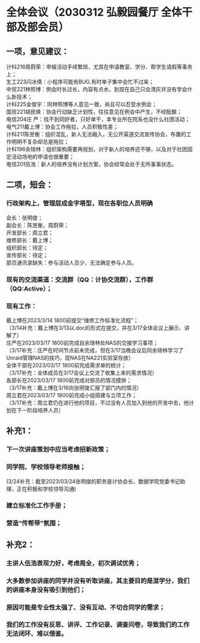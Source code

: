 # 全体会议（2030312 弘毅园餐厅 全体干部及部会员）
## 一项，意见建议：
计科216周蔚荣：申报活动手续繁琐，尤其在申请教室、学分、帮学生请假等事务上；<br>
生工223闪冰倩：小程序可能有BUG,有时单子集中会忙不过来；<br>
中贸221林照博：例会时长过长，内容有点水，到现在自己只会清灰并没有学会什么新技术；<br>
计科225金俊宇：同林照博等人意见一致，尚且可以忍受水例会；<br>
国贸221胡民焕：协会行动缺乏计划性，往往意见在例会中产生，不经酝酿；<br>
电信204庄  严：找不到同好者，只好单干，本专业所在院系也没什么社团活动；<br>
电气211戴上博：协会工作拖拉，人员积极性差；<br>
计科211陈昱衡：组织混乱，新人无法融入，无公开渠道交流宣传协会，布置的工作明明不复杂却总是拖拉；<br>
计科196余琦林：组织架构需要再规划，对于新人的培养还不够，以及对于社团固定活动场地的申请也很重要；<br>
电信201伍浩：新人的培养没有计划方案，协会经常会处于无所事事状态。
## 二项，短会：
### 行政架构上，管理层成金字塔型，现在各职位人员明确
会长：张明俊；<br>
副会长：陈昱衡，周蔚荣；<br>
开发部长：周立君；<br>
维修部长：戴上博；<br>
组织部长：待定；<br>
宣传部长：待定；<br>
部员通讯录缺失：参与活动人员少，无法确定参与人员。<br>
### 现有的交流渠道：交流群（QQ：计协交流群），工作群（QQ:Active）；<br>
### 现有工作：<br>
戴上博在2023/3/14 1800前提交“维修工作标准化流程”；<br>
（3/14补充：戴上博在3/13以.doc的形式在提交，并在3/17全体会议上展示、讲解了）<br>
庄严在2023/03/17 1800前完成自余琦林处NAS的交接学习事项；<br>
（3/17补充：庄严在时间节点前未完成，但在3/17当晚会议后同余琦林学习了Unraid管理NAS的技巧，现NAS在NA221实验室存放）<br>
全体干部在2023/03/17 1800前完成需求单的统计；<br>
（3/17补充：全体成员在3/17会议上交流了收集上来的需求情况）<br>
各部长在2023/03/17 1800前完成对部员的情况摸排；<br>
（3/17补充：戴上博在3/16向张明俊汇报了部门内的情况）<br>
周立君在2023/03/17 1800前完成小组搭建与立项工作；<br>
（3/17补充：周立君仍在进行他的项目，不过没有人员加入到他的开发中去，他计划在下一阶段培养人员）<br>
## 补充1：
### 下一次讲座策划中应当考虑招新政策；
### 同学院、学校领导老师接触；
(3/24补充：截至2023/03/24张明俊的职务是计协会长、数据学院党委书记助理，正在积极和学校领导沟通)
### 建立标准化工作手册；
### 营造“传帮带”氛围；
## 补充2：
### 主讲人伍浩表现力好，考虑周全，初次调试优秀；
### 大多数参加讲座的同学并没有听取讲座，其主要目的是混学分，我们的讲座本身没有吸引到他们；
### 原因可能是专业性太强了、没有互动、不切合同学的需求；
### 我们的工作没有反思、讲评、工作记录、调查问卷，导致我们的工作无法闭环、难以借鉴。
